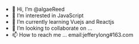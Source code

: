 - 👋 Hi, I’m @algaeReed
- 👀 I’m interested in JavaScript
- 🌱 I’m currently learning Vuejs and Reactjs
- 💞️ I’m looking to collaborate on ...
- 📫 How to reach me ... email:jefferylong#163.com

<!---
algaeReed/algaeReed is a ✨ special ✨ repository because its `README.md` (this file) appears on your GitHub profile.
You can click the Preview link to take a look at your changes.
--->
